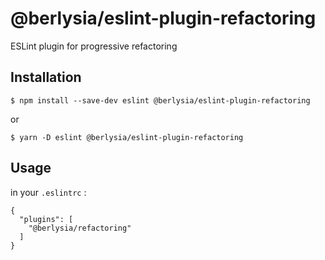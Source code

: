 # @berlysia/eslint-plugin-refactoring

ESLint plugin for progressive refactoring

## Installation

```
$ npm install --save-dev eslint @berlysia/eslint-plugin-refactoring
```

or

```
$ yarn -D eslint @berlysia/eslint-plugin-refactoring
```

## Usage

in your `.eslintrc` :

```
{
  "plugins": [
    "@berlysia/refactoring"
  ]
}
```
